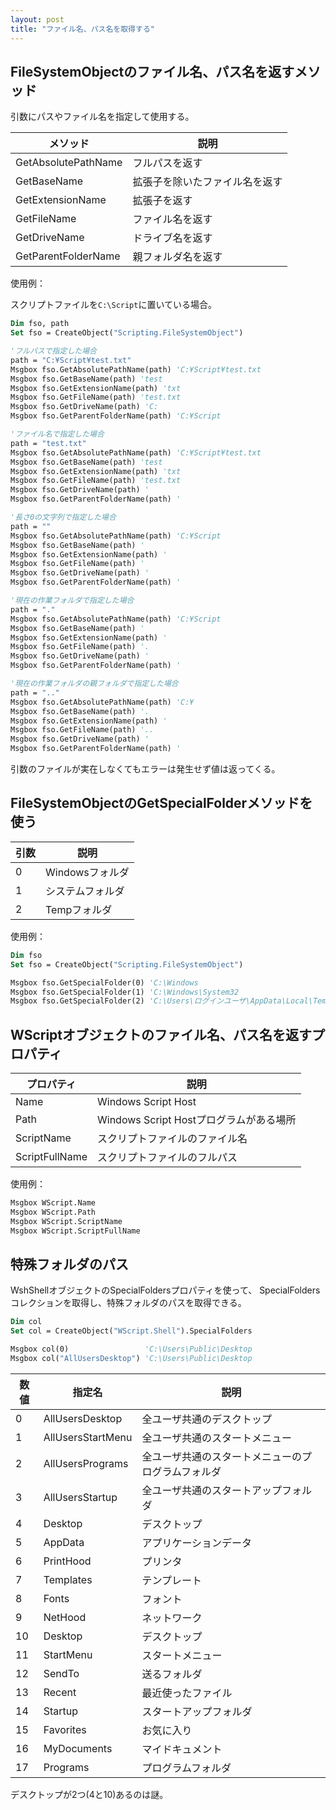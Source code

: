 ```yaml
---
layout: post
title: "ファイル名、パス名を取得する"
---
```


## FileSystemObjectのファイル名、パス名を返すメソッド

引数にパスやファイル名を指定して使用する。

|メソッド|説明|
|---|---|
|GetAbsolutePathName|フルパスを返す|
|GetBaseName|拡張子を除いたファイル名を返す|
|GetExtensionName|拡張子を返す|
|GetFileName|ファイル名を返す|
|GetDriveName|ドライブ名を返す|
|GetParentFolderName|親フォルダ名を返す|

使用例：

スクリプトファイルを`C:\Script`に置いている場合。

```vb
Dim fso, path
Set fso = CreateObject("Scripting.FileSystemObject")

'フルパスで指定した場合
path = "C:¥Script¥test.txt"
Msgbox fso.GetAbsolutePathName(path) 'C:¥Script¥test.txt
Msgbox fso.GetBaseName(path) 'test
Msgbox fso.GetExtensionName(path) 'txt
Msgbox fso.GetFileName(path) 'test.txt
Msgbox fso.GetDriveName(path) 'C:
Msgbox fso.GetParentFolderName(path) 'C:¥Script

'ファイル名で指定した場合
path = "test.txt"
Msgbox fso.GetAbsolutePathName(path) 'C:¥Script¥test.txt
Msgbox fso.GetBaseName(path) 'test
Msgbox fso.GetExtensionName(path) 'txt
Msgbox fso.GetFileName(path) 'test.txt
Msgbox fso.GetDriveName(path) '
Msgbox fso.GetParentFolderName(path) '

'長さ0の文字列で指定した場合
path = ""
Msgbox fso.GetAbsolutePathName(path) 'C:¥Script
Msgbox fso.GetBaseName(path) '
Msgbox fso.GetExtensionName(path) '
Msgbox fso.GetFileName(path) '
Msgbox fso.GetDriveName(path) '
Msgbox fso.GetParentFolderName(path) '

'現在の作業フォルダで指定した場合
path = "."
Msgbox fso.GetAbsolutePathName(path) 'C:¥Script
Msgbox fso.GetBaseName(path) '
Msgbox fso.GetExtensionName(path) '
Msgbox fso.GetFileName(path) '.
Msgbox fso.GetDriveName(path) '
Msgbox fso.GetParentFolderName(path) '

'現在の作業フォルダの親フォルダで指定した場合
path = ".."
Msgbox fso.GetAbsolutePathName(path) 'C:¥
Msgbox fso.GetBaseName(path) '.
Msgbox fso.GetExtensionName(path) '
Msgbox fso.GetFileName(path) '..
Msgbox fso.GetDriveName(path) '
Msgbox fso.GetParentFolderName(path) '
```

引数のファイルが実在しなくてもエラーは発生せず値は返ってくる。

## FileSystemObjectのGetSpecialFolderメソッドを使う

|引数|説明|
|---|---|
|0|Windowsフォルダ|
|1|システムフォルダ|
|2|Tempフォルダ|

使用例：

```vb
Dim fso
Set fso = CreateObject("Scripting.FileSystemObject")

Msgbox fso.GetSpecialFolder(0) 'C:\Windows
Msgbox fso.GetSpecialFolder(1) 'C:\Windows\System32
Msgbox fso.GetSpecialFolder(2) 'C:\Users\ログインユーザ\AppData\Local\Temp
```

## WScriptオブジェクトのファイル名、パス名を返すプロパティ

|プロパティ|説明|
|---|---|
|Name|Windows Script Host|
|Path|Windows Script Hostプログラムがある場所|
|ScriptName|スクリプトファイルのファイル名|
|ScriptFullName|スクリプトファイルのフルパス|

使用例：

```vb
Msgbox WScript.Name
Msgbox WScript.Path
Msgbox WScript.ScriptName
Msgbox WScript.ScriptFullName
```

## 特殊フォルダのパス

WshShellオブジェクトのSpecialFoldersプロパティを使って、
SpecialFoldersコレクションを取得し、特殊フォルダのパスを取得できる。

```vb
Dim col
Set col = CreateObject("WScript.Shell").SpecialFolders

Msgbox col(0)                 'C:\Users\Public\Desktop
Msgbox col("AllUsersDesktop") 'C:\Users\Public\Desktop
```

|数値|指定名|説明|
|---|---|---|
|0|AllUsersDesktop|全ユーザ共通のデスクトップ|
|1|AllUsersStartMenu|全ユーザ共通のスタートメニュー|
|2|AllUsersPrograms|全ユーザ共通のスタートメニューのプログラムフォルダ|
|3|AllUsersStartup|全ユーザ共通のスタートアップフォルダ|
|4|Desktop|デスクトップ|
|5|AppData|アプリケーションデータ|
|6|PrintHood|プリンタ|
|7|Templates|テンプレート|
|8|Fonts|フォント|
|9|NetHood|ネットワーク|
|10|Desktop|デスクトップ|
|11|StartMenu|スタートメニュー|
|12|SendTo|送るフォルダ|
|13|Recent|最近使ったファイル|
|14|Startup|スタートアップフォルダ|
|15|Favorites|お気に入り|
|16|MyDocuments|マイドキュメント|
|17|Programs|プログラムフォルダ|

デスクトップが2つ(4と10)あるのは謎。

